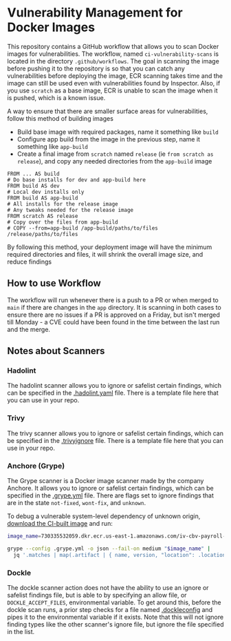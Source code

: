# Vulnerability Management for Docker Images
This repository contains a GitHub workflow that allows you to scan Docker images for vulnerabilities. The workflow, named `ci-vulnerability-scans` is located in the directory `.github/workflows`. The goal in scanning the image before pushing it to the repository is so that you can catch any vulnerabilities before deploying the image, ECR scanning takes time and the image can still be used even with vulnerabilities found by Inspector. Also, if you use `scratch` as a base image, ECR is unable to scan the image when it is pushed, which is a known issue.

A way to ensure that there are smaller surface areas for vulnerabilities, follow this method of building images
- Build base image with required packages, name it something like `build`
- Configure app build from the image in the previous step, name it something like `app-build`
- Create a final image from `scratch` named `release` (ie `from scratch as release`), and copy any needed directories from the `app-build` image

```
FROM ... AS build
# Do base installs for dev and app-build here
FROM build AS dev
# Local dev installs only
FROM build AS app-build
# All installs for the release image
# Any tweaks needed for the release image
FROM scratch AS release
# Copy over the files from app-build
# COPY --from=app-build /app-build/paths/to/files /release/paths/to/files
```

By following this method, your deployment image will have the minimum required directories and files, it will shrink the overall image size, and reduce findings

## How to use Workflow
The workflow will run whenever there is a push to a PR or when merged to `main` if there are changes in the `app` directory. It is scanning in both cases to ensure there are no issues if a PR is approved on a Friday, but isn't merged till Monday - a CVE could have been found in the time between the last run and the merge.

## Notes about Scanners

### Hadolint
The hadolint scanner allows you to ignore or safelist certain findings, which can be specified in the [.hadolint.yaml](../../.hadolint.yaml) file. There is a template file here that you can use in your repo.

### Trivy
The trivy scanner allows you to ignore or safelist certain findings, which can be specified in the [.trivyignore](../../.trivyignore) file. There is a template file here that you can use in your repo.

### Anchore (Grype)
The Grype scanner is a Docker image scanner made by the company Anchore. It allows you to ignore or safelist certain findings, which can be specified in the [.grype.yml](../../.grype.yml) file. There are flags set to ignore findings that are in the state `not-fixed`, `wont-fix`, and `unknown`.

To debug a vulnerable system-level dependency of unknown origin, [download the CI-built image](/docs/app/runbooks/running-built-images-locally.md) and run:

```bash
image_name=730335532059.dkr.ecr.us-east-1.amazonaws.com/iv-cbv-payroll-app:[image_tag]

grype --config .grype.yml -o json --fail-on medium "$image_name" |
  jq '.matches | map(.artifact | { name, version, "location": .locations[0].path })'
```

### Dockle
The dockle scanner action does not have the ability to use an ignore or safelist findings file, but is able to by specifying an allow file, or `DOCKLE_ACCEPT_FILES`, environmental variable. To get around this, before the dockle scan runs, a prior step checks for a file named [.dockleconfig](../../.dockleconfig) and pipes it to the environmental variable if it exists. Note that this will not ignore finding types like the other scanner's ignore file, but ignore the file specified in the list.
